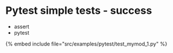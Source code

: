 # Pytest simple tests - success

* assert
* pytest

{% embed include file="src/examples/pytest/test_mymod_1.py" %}

